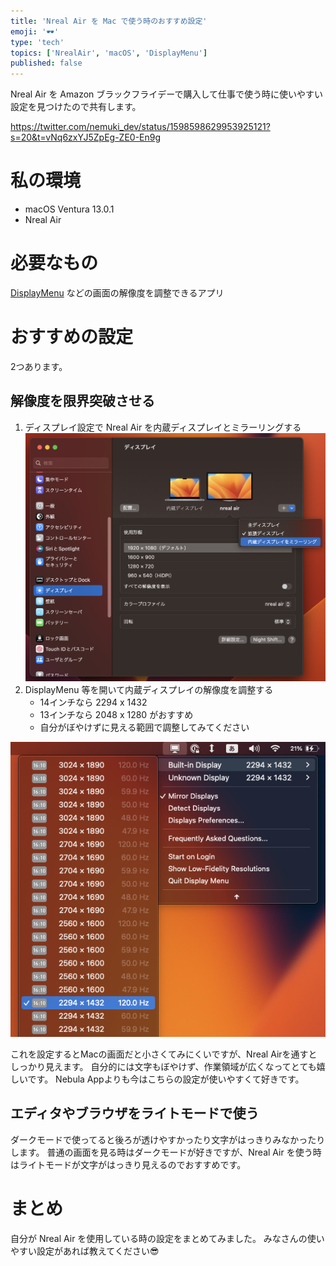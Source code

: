 ```yaml
---
title: 'Nreal Air を Mac で使う時のおすすめ設定'
emoji: '🕶️'
type: 'tech'
topics: ['NrealAir', 'macOS', 'DisplayMenu']
published: false
---
```


Nreal Air を Amazon ブラックフライデーで購入して仕事で使う時に使いやすい設定を見つけたので共有します。

https://twitter.com/nemuki_dev/status/1598598629953925121?s=20&t=vNq6zxYJ5ZpEg-ZE0-En9g

# 私の環境

- macOS Ventura 13.0.1
- Nreal Air

# 必要なもの

[DisplayMenu](https://apps.apple.com/jp/app/display-menu/id549083868?mt=12) などの画面の解像度を調整できるアプリ

# おすすめの設定

2つあります。

## 解像度を限界突破させる

1. ディスプレイ設定で Nreal Air を内蔵ディスプレイとミラーリングする
![](/images/nreal-air-use-mac/system-settings.png)
2. DisplayMenu 等を開いて内蔵ディスプレイの解像度を調整する
   - 14インチなら 2294 x 1432
   - 13インチなら 2048 x 1280 がおすすめ
   - 自分がぼやけずに見える範囲で調整してみてください

![](/images/nreal-air-use-mac/display-menu-settings.png)

これを設定するとMacの画面だと小さくてみにくいですが、Nreal Airを通すとしっかり見えます。
自分的には文字もぼやけず、作業領域が広くなってとても嬉しいです。
Nebula Appよりも今はこちらの設定が使いやすくて好きです。

## エディタやブラウザをライトモードで使う

ダークモードで使ってると後ろが透けやすかったり文字がはっきりみなかったりします。
普通の画面を見る時はダークモードが好きですが、Nreal Air を使う時はライトモードが文字がはっきり見えるのでおすすめです。

# まとめ

自分が Nreal Air を使用している時の設定をまとめてみました。
みなさんの使いやすい設定があれば教えてください😎
